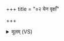 +++
title = "०२ येन वृक्षाँ"

+++
<details><summary>मूलम् (VS)</summary>

येन॑ वृ॒क्षाँ अ॒भ्यभ॑वो॒ भगे॑न॒ वर्च॑सा स॒ह।  
तेन॑ मा भ॒गिनं॑ कृ॒ण्वप॑ द्रा॒न्त्वरा॑तयः ॥
</details>